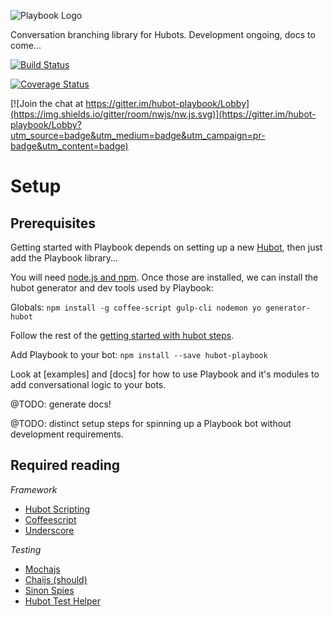 ![Playbook Logo](https://cloud.githubusercontent.com/assets/1774379/21598936/27e49d9c-d1b9-11e6-9850-e210ddaf7fc9.png)

Conversation branching library for Hubots. Development ongoing, docs to come...

[![Build Status](https://travis-ci.org/timkinnane/hubot-playbook.svg?branch=master)](https://travis-ci.org/timkinnane/hubot-playbook)

[![Coverage Status](https://coveralls.io/repos/github/timkinnane/hubot-playbook/badge.svg?branch=master)](https://coveralls.io/github/timkinnane/hubot-playbook?branch=master)

[![Join the chat at https://gitter.im/hubot-playbook/Lobby](https://img.shields.io/gitter/room/nwjs/nw.js.svg)](https://gitter.im/hubot-playbook/Lobby?utm_source=badge&utm_medium=badge&utm_campaign=pr-badge&utm_content=badge)

# Setup

## Prerequisites

Getting started with Playbook depends on setting up a new [Hubot](https://hubot.github.com/), then just add the Playbook library...

You will need [node.js and npm](https://docs.npmjs.com/getting-started/installing-node).
Once those are installed, we can install the hubot generator and dev tools used by Playbook:

Globals: `npm install -g coffee-script gulp-cli nodemon yo generator-hubot`

Follow the rest of the [getting started with hubot steps](https://github.com/github/hubot/blob/master/docs/index.md#getting-started-with-hubot).

Add Playbook to your bot: `npm install --save hubot-playbook`

Look at [examples] and [docs] for how to use Playbook and it's modules to add conversational logic to your bots.

@TODO: generate docs!

@TODO: distinct setup steps for spinning up a Playbook bot without development requirements.

## Required reading

*Framework*

- [Hubot Scripting](https://github.com/github/hubot/blob/master/docs/scripting.md)
- [Coffeescript](http://coffeescript.org/)
- [Underscore](http://underscorejs.org/)

*Testing*

- [Mochajs](https://mochajs.org/)
- [Chaijs (should)](http://chaijs.com/api/bdd/)
- [Sinon Spies](http://sinonjs.org/releases/v1.17.7/spies/)
- [Hubot Test Helper](https://github.com/mtsmfm/hubot-test-helper)
